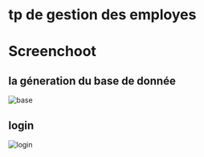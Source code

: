 # tp de gestion des employes

# Screenchoot
## la géneration du base de donnée


![base](https://github.com/hasnahatti70/tpjsf/assets/127605934/9659fe9e-6fad-4163-bfe4-2a7fbfe82c11)

## login


![login](https://github.com/hasnahatti70/tpjsf/assets/127605934/f2c7e1e8-716a-4b3e-be15-55f591cb0029)
